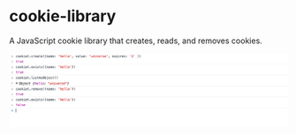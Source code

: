 # cookie-library
A JavaScript cookie library that creates, reads, and removes cookies.

![Screenshot](screenshot.png)
